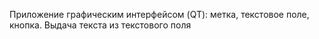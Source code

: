 Приложение  графическим интерфейсом (QT): метка, текстовое поле, кнопка.
Выдача текста из текстового поля
